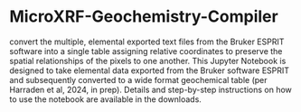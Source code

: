 # MicroXRF-Geochemistry-Compiler
convert the multiple, elemental exported text files from the Bruker ESPRIT software into a single table assigning relative coordinates to preserve the spatial relationships of the pixels to one another.
This Jupyter Notebook is designed to take elemental data exported from the Bruker software ESPRIT and subsequently converted to a wide format geochemical table (per Harraden et al, 2024, in prep). 
Details and step-by-step instructions on how to use the notebook are available in the downloads.
